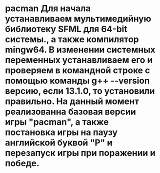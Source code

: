 # pacman Для начала устанавливаем мультимедийную библиотеку SFML для 64-bit системы., а также компилятор mingw64. В изменении системных переменных устанавливаем его и проверяем в командной строке с помощью команды g++ --version версию, если 13.1.0, то установили правильно. На данный момент реализованна базовая версии игры "pacman", а также постановка игры на паузу английской буквой "P" и перезапуск игры при поражении и победе.
